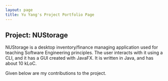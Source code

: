 ```yaml
---
layout: page
title: Yu Yang's Project Portfolio Page
---
```


## Project: NUStorage

NUStorage is a desktop inventory/finance managing application used for teaching Software Engineering principles.
The user interacts with it using a CLI, and it has a GUI created with JavaFX.
It is written in Java, and has about 10 kLoC.

Given below are my contributions to the project.
